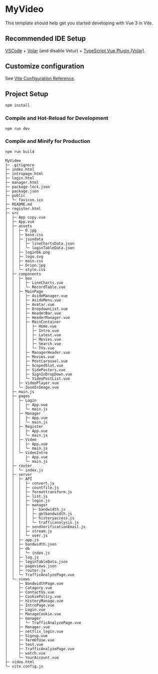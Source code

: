 # MyVideo

This template should help get you started developing with Vue 3 in Vite.

## Recommended IDE Setup

[VSCode](https://code.visualstudio.com/) + [Volar](https://marketplace.visualstudio.com/items?itemName=Vue.volar) (and disable Vetur) + [TypeScript Vue Plugin (Volar)](https://marketplace.visualstudio.com/items?itemName=Vue.vscode-typescript-vue-plugin).

## Customize configuration

See [Vite Configuration Reference](https://vitejs.dev/config/).

## Project Setup

```sh
npm install
```

### Compile and Hot-Reload for Development

```sh
npm run dev
```

### Compile and Minify for Production

```sh
npm run build
```

```
MyVideo
├─ .gitignore
├─ index.html
├─ intropage.html
├─ login.html
├─ manager.html
├─ package-lock.json
├─ package.json
├─ public
│  └─ favicon.ico
├─ README.md
├─ register.html
├─ src
│  ├─ App copy.vue
│  ├─ App.vue
│  ├─ assets
│  │  ├─ 0.jpg
│  │  ├─ base.css
│  │  ├─ jsondata
│  │  │  ├─ lineChartsData.json
│  │  │  └─ loginTableData.json
│  │  ├─ loginbk.png
│  │  ├─ logo.svg
│  │  ├─ main.css
│  │  ├─ Orion.jpg
│  │  └─ style.css
│  ├─ components
│  │  ├─ box
│  │  │  ├─ LineCharts.vue
│  │  │  └─ RecordTable.vue
│  │  ├─ MainPage
│  │  │  ├─ AsideManager.vue
│  │  │  ├─ AsideMenu.vue
│  │  │  ├─ Avatar.vue
│  │  │  ├─ DropdownList.vue
│  │  │  ├─ HeaderBar.vue
│  │  │  ├─ HeaderManager.vue
│  │  │  ├─ MainContainer
│  │  │  │  ├─ Home.vue
│  │  │  │  ├─ Intro.vue
│  │  │  │  ├─ Latest.vue
│  │  │  │  ├─ Movies.vue
│  │  │  │  ├─ Search.vue
│  │  │  │  └─ TVs.vue
│  │  │  ├─ ManagerHeader.vue
│  │  │  ├─ Movies.vue
│  │  │  ├─ PostCarousel.vue
│  │  │  ├─ ScopedSlot.vue
│  │  │  ├─ SidePosters.vue
│  │  │  ├─ SignInDropDown.vue
│  │  │  └─ VideoPostList.vue
│  │  ├─ VideoPlayer.vue
│  │  └─ ZoomInImage.vue
│  ├─ main.js
│  ├─ pages
│  │  ├─ Login
│  │  │  ├─ App.vue
│  │  │  └─ main.js
│  │  ├─ Manager
│  │  │  ├─ App.vue
│  │  │  └─ main.js
│  │  ├─ Register
│  │  │  ├─ App.vue
│  │  │  └─ main.js
│  │  ├─ Video
│  │  │  ├─ App.vue
│  │  │  └─ main.js
│  │  └─ VideoIntro
│  │     ├─ App.vue
│  │     └─ main.js
│  ├─ router
│  │  └─ index.js
│  ├─ server
│  │  ├─ API
│  │  │  ├─ convert.js
│  │  │  ├─ countfile.js
│  │  │  ├─ formattransform.js
│  │  │  ├─ list.js
│  │  │  ├─ login.js
│  │  │  ├─ manager
│  │  │  │  ├─ bandwidth.js
│  │  │  │  ├─ getbandwidth.js
│  │  │  │  ├─ historyaccess.js
│  │  │  │  └─ trafficanalysis.js
│  │  │  ├─ sendVerificationEmail.js
│  │  │  ├─ stream.js
│  │  │  └─ user.js
│  │  ├─ app.js
│  │  ├─ bandwidth.json
│  │  ├─ db
│  │  │  └─ index.js
│  │  ├─ log.js
│  │  ├─ loginTableData.json
│  │  ├─ pageviews.json
│  │  ├─ router.js
│  │  └─ TrafficAnalyzePage.vue
│  └─ views
│     ├─ BandwidthPage.vue
│     ├─ Catagory.vue
│     ├─ ContactUs.vue
│     ├─ CookiePolicy.vue
│     ├─ HistoryManage.vue
│     ├─ IntroPage.vue
│     ├─ Login.vue
│     ├─ ManageCookie.vue
│     ├─ manager
│     │  └─ TrafficAnalyzePage.vue
│     ├─ Manager.vue
│     ├─ netflix_login.vue
│     ├─ Signup.vue
│     ├─ TermOfUse.vue
│     ├─ test.vue
│     ├─ TrafficAnalyzePage.vue
│     ├─ watch.vue
│     └─ YourAccount.vue
├─ video.html
└─ vite.config.js

```